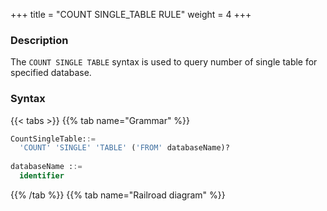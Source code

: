 +++
title = "COUNT SINGLE_TABLE RULE"
weight = 4
+++

### Description

The `COUNT SINGLE TABLE` syntax is used to query number of single table for specified database.

### Syntax

{{< tabs >}}
{{% tab name="Grammar" %}}
```sql
CountSingleTable::=
  'COUNT' 'SINGLE' 'TABLE' ('FROM' databaseName)?
  
databaseName ::=
  identifier
```
{{% /tab %}}
{{% tab name="Railroad diagram" %}}
<iframe frameborder="0" name="diagram" id="diagram" width="100%" height="100%"></iframe>
{{% /tab %}}
{{< /tabs >}}

### Supplement

- When `databaseName` is not specified, the default is the currently used `DATABASE`. If `DATABASE` is not used, `No database selected` will be prompted.

### Return Value Description

| Column     | Description                                         |
|------------|-----------------------------------------------------|
| table_name | Single table name                                   |
| database   | The database name where the single table is located |
| count      | The count of single table                           |

### Example

- Query the number of single table rules for specified database.

```sql
COUNT SINGLE TABLE
``` 

```sql
mysql> COUNT SINGLE TABLE;
+--------------+----------+-------+
| rule_name    | database | count |
+--------------+----------+-------+
| t_single_0   | ds       | 2     |
+--------------+----------+-------+
1 row in set (0.02 sec)
```

### Reserved word

`COUNT`, `SINGLE`, `TABLE`, `FROM`

### Related links

- [Reserved word](/en/user-manual/shardingsphere-proxy/distsql/syntax/reserved-word/)
